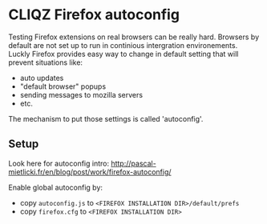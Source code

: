 # CLIQZ Firefox autoconfig

Testing Firefox extensions on real browsers can be really hard. Browsers by default are not set up to run in continious intergration environements. Luckly Firefox provides easy way to change in default setting that will prevent situations like:

* auto updates
* "default browser" popups
* sending messages to mozilla servers
* etc.

The mechanism to put those settings is called 'autoconfig'.

## Setup

Look here for autoconfig intro: http://pascal-mietlicki.fr/en/blog/post/work/firefox-autoconfig/

Enable global autoconfig by:
* copy `autoconfig.js` to `<FIREFOX INSTALLATION DIR>/default/prefs`
* copy `firefox.cfg` to `<FIREFOX INSTALLATION DIR>`

